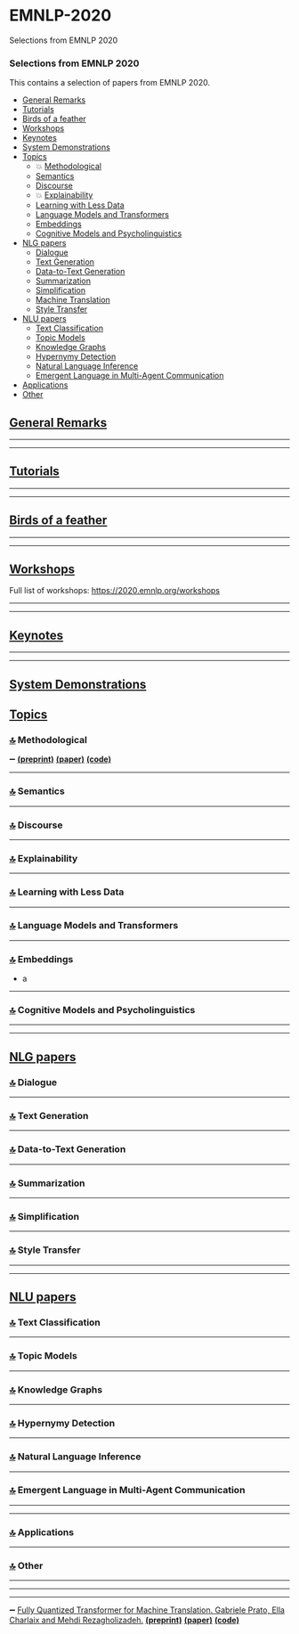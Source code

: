 # EMNLP-2020
Selections from EMNLP 2020

### Selections from EMNLP 2020

This contains a selection of papers from  EMNLP 2020.


- [General Remarks](#general-remarks)
- [Tutorials](#tutorials)
- [Birds of a feather](#birds-of-a-feather)
- [Workshops](#workshops)
- [Keynotes](#keynotes)
- [System Demonstrations](#system-demonstrations)
- [Topics](#topics)
  - :boom: [Methodological](#top-methodological)
  - [Semantics](#top-semantics)
  - [Discourse](#top-discourse)
  - :boom: [Explainability](#top-explainability)
  - [Learning with Less Data](#top-learning-with-less-data)
  - [Language Models and Transformers](#top-language-models-and-transformers)
  - [Embeddings](#top-embeddings)
  - [Cognitive Models and Psycholinguistics](#top-cognitive-models-and-psycholinguistics)
- [NLG papers](#nlg-papers)
  - [Dialogue](#top-dialogue)
  - [Text Generation](#top-text-generation)
  - [Data-to-Text Generation](#top-data-to-text-generation)
  - [Summarization](#top-summarization)
  - [Simplification](#top-simplification)  
  - [Machine Translation](#top-machine-translation)
  - [Style Transfer](#top-style-transfer)
- [NLU papers](#nlu-papers)
  - [Text Classification](#top-text-classification)
  - [Topic Models](#top-topic-models)
  - [Knowledge Graphs](#top-knowledge-graphs)
  - [Hypernymy Detection](#top-hypernymy-detection)
  - [Natural Language Inference](#top-natural-language-inference)
  - [Emergent Language in Multi-Agent Communication](#top-emergent-language-in-multi-agent-communication)
- [Applications](#top-applications)
- [Other](#top-other)

## [General Remarks](#selections-from-acl-2020)

---
---

## [Tutorials](#selections-from-acl-2020)

---
---

## [Birds of a feather](#selections-from-acl-2020)

---
---


## [Workshops](#selections-from-acl-2020)

Full list of workshops: https://2020.emnlp.org/workshops

---
---

## [Keynotes](#selections-from-acl-2020)

---
---


## [System Demonstrations](#selections-from-acl-2020)

## [Topics](#selections-from-acl-2020)

### [:top:](#selections-from-acl-2020) Methodological

:heavy_minus_sign: []()  [**(preprint)**]() [**(paper)**]() [**(code)**]()

---
### [:top:](#selections-from-acl-2020) Semantics


---
### [:top:](#selections-from-acl-2020) Discourse


---
###  [:top:](#selections-from-acl-2020) Explainability


---
###  [:top:](#selections-from-acl-2020) Learning with Less Data


---
###  [:top:](#selections-from-acl-2020) Language Models and Transformers


---
###  [:top:](#selections-from-acl-2020) Embeddings

- a

---
###  [:top:](#selections-from-acl-2020) Cognitive Models and Psycholinguistics

---
---


## [NLG papers](#selections-from-acl-2020)

###  [:top:](#selections-from-acl-2020) Dialogue

---
###  [:top:](#selections-from-acl-2020) Text Generation


---
###  [:top:](#selections-from-acl-2020) Data-to-Text Generation


---
###  [:top:](#selections-from-acl-2020) Summarization


---
###  [:top:](#selections-from-acl-2020) Simplification


---
###  [:top:](#selections-from-acl-2020) Style Transfer


---
---

## [NLU papers](#selections-from-acl-2020)

###  [:top:](#selections-from-acl-2020) Text Classification

---
###  [:top:](#selections-from-acl-2020) Topic Models


---
###  [:top:](#selections-from-acl-2020) Knowledge Graphs


---
###  [:top:](#selections-from-acl-2020) Hypernymy Detection


---
###  [:top:](#selections-from-acl-2020) Natural Language Inference


---
###  [:top:](#selections-from-acl-2020) Emergent Language in Multi-Agent Communication


---
---

###  [:top:](#selections-from-acl-2020) Applications


---
###  [:top:](#selections-from-acl-2020) Other



---
---
---



:heavy_minus_sign: [Fully Quantized Transformer for Machine Translation. Gabriele Prato, Ella Charlaix and Mehdi Rezagholizadeh.]()  [**(preprint)**](https://arxiv.org/pdf/1910.10485.pdf) [**(paper)**]() [**(code)**]()

